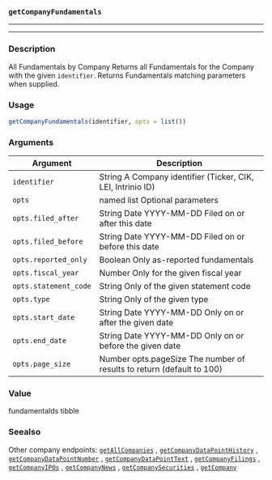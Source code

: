 ### `getCompanyFundamentals`
***
***

### Description

 All Fundamentals by Company
 Returns all Fundamentals for the Company with the given `identifier`. Returns Fundamentals matching parameters when supplied.

### Usage
```r
getCompanyFundamentals(identifier, opts = list())
```

### Arguments
Argument      |Description
------------- |----------------
```identifier```     |     String A Company identifier (Ticker, CIK, LEI, Intrinio ID)
```opts```     |     named list Optional parameters
```opts.filed_after```     |     String Date YYYY-MM-DD Filed on or after this date
```opts.filed_before```     |     String Date YYYY-MM-DD Filed on or before this date
```opts.reported_only```     |     Boolean Only as-reported fundamentals
```opts.fiscal_year```     |     Number Only for the given fiscal year
```opts.statement_code```     |     String Only of the given statement code
```opts.type```     |     String Only of the given type
```opts.start_date```     |     String Date YYYY-MM-DD Only on or after the given date
```opts.end_date```     |     String Date YYYY-MM-DD Only on or before the given date
```opts.page_size```     |     Number opts.pageSize The number of results to return (default to 100)
### Value

 fundamentalds tibble 

### Seealso

 Other company endpoints: [`getAllCompanies`](getAllCompanies.md) ,
  [`getCompanyDataPointHistory`](getCompanyDataPointHistory.md) ,
  [`getCompanyDataPointNumber`](getCompanyDataPointNumber.md) ,
  [`getCompanyDataPointText`](getCompanyDataPointText.md) ,
  [`getCompanyFilings`](getCompanyFilings.md) ,
  [`getCompanyIPOs`](getCompanyIPOs.md) ,
  [`getCompanyNews`](getCompanyNews.md) ,
  [`getCompanySecurities`](getCompanySecurities.md) ,
  [`getCompany`](getCompany.md) 

